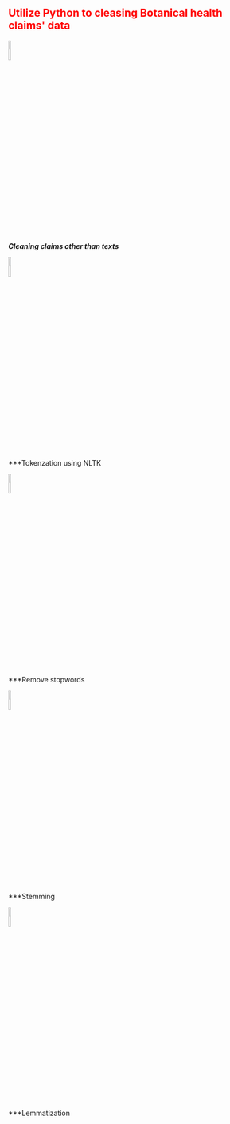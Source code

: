 <h2 style='color:red'> Utilize Python to cleasing Botanical health claims' data </h2> 
<img style = "vertical-align:middle; display:flex" src="https://user-images.githubusercontent.com/65596664/154809596-a7527236-4775-4832-bf69-7eba010c968a.png" width=10% height=10%>

***Cleaning claims other than texts***

<img src="https://user-images.githubusercontent.com/65596664/154813425-33b11084-82ef-4642-94a7-f63ad335cb67.jpg" width=10% height=10%)>

***Tokenzation using NLTK


<img src="https://i0.wp.com/xpo6.com/wp-content/uploads/2009/04/stop-words.png?fit=837%2C499&w=640" width=10% height=10%)>

***Remove stopwords



<img src="http://pythonwife.com/wp-content/uploads/stemmer-image-750x530.png" width=10% height=10%)>

***Stemming


<img src="https://zephyrnet.com/wp-content/uploads/2021/02/6-nlp-techniques-every-data-scientist-should-know.png" width=10% height=10%)>

***Lemmatization


 




